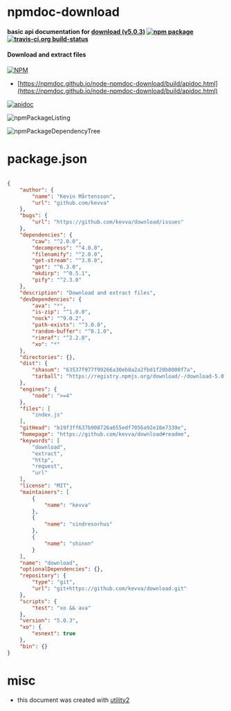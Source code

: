 # npmdoc-download

#### basic api documentation for  [download (v5.0.3)](https://github.com/kevva/download#readme)  [![npm package](https://img.shields.io/npm/v/npmdoc-download.svg?style=flat-square)](https://www.npmjs.org/package/npmdoc-download) [![travis-ci.org build-status](https://api.travis-ci.org/npmdoc/node-npmdoc-download.svg)](https://travis-ci.org/npmdoc/node-npmdoc-download)

#### Download and extract files

[![NPM](https://nodei.co/npm/download.png?downloads=true&downloadRank=true&stars=true)](https://www.npmjs.com/package/download)

- [https://npmdoc.github.io/node-npmdoc-download/build/apidoc.html](https://npmdoc.github.io/node-npmdoc-download/build/apidoc.html)

[![apidoc](https://npmdoc.github.io/node-npmdoc-download/build/screenCapture.buildCi.browser.%252Ftmp%252Fbuild%252Fapidoc.html.png)](https://npmdoc.github.io/node-npmdoc-download/build/apidoc.html)

![npmPackageListing](https://npmdoc.github.io/node-npmdoc-download/build/screenCapture.npmPackageListing.svg)

![npmPackageDependencyTree](https://npmdoc.github.io/node-npmdoc-download/build/screenCapture.npmPackageDependencyTree.svg)



# package.json

```json

{
    "author": {
        "name": "Kevin Mårtensson",
        "url": "github.com/kevva"
    },
    "bugs": {
        "url": "https://github.com/kevva/download/issues"
    },
    "dependencies": {
        "caw": "^2.0.0",
        "decompress": "^4.0.0",
        "filenamify": "^2.0.0",
        "get-stream": "^3.0.0",
        "got": "^6.3.0",
        "mkdirp": "^0.5.1",
        "pify": "^2.3.0"
    },
    "description": "Download and extract files",
    "devDependencies": {
        "ava": "*",
        "is-zip": "^1.0.0",
        "nock": "^9.0.2",
        "path-exists": "^3.0.0",
        "random-buffer": "^0.1.0",
        "rimraf": "^2.2.8",
        "xo": "*"
    },
    "directories": {},
    "dist": {
        "shasum": "63537f977f99266a30eb8a2a2fbd1f20b8000f7a",
        "tarball": "https://registry.npmjs.org/download/-/download-5.0.3.tgz"
    },
    "engines": {
        "node": ">=4"
    },
    "files": [
        "index.js"
    ],
    "gitHead": "b19f3ff637b908726a655edf7056a92e18e7339e",
    "homepage": "https://github.com/kevva/download#readme",
    "keywords": [
        "download",
        "extract",
        "http",
        "request",
        "url"
    ],
    "license": "MIT",
    "maintainers": [
        {
            "name": "kevva"
        },
        {
            "name": "sindresorhus"
        },
        {
            "name": "shinnn"
        }
    ],
    "name": "download",
    "optionalDependencies": {},
    "repository": {
        "type": "git",
        "url": "git+https://github.com/kevva/download.git"
    },
    "scripts": {
        "test": "xo && ava"
    },
    "version": "5.0.3",
    "xo": {
        "esnext": true
    },
    "bin": {}
}
```



# misc
- this document was created with [utility2](https://github.com/kaizhu256/node-utility2)
